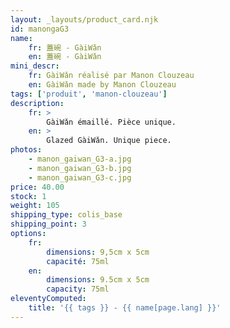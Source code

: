 ```yaml
---
layout: _layouts/product_card.njk
id: manongaG3
name:
    fr: 蓋碗 - GàiWǎn
    en: 蓋碗 - GàiWǎn
mini_descr:
    fr: GàiWǎn réalisé par Manon Clouzeau
    en: GàiWǎn made by Manon Clouzeau
tags: ['produit', 'manon-clouzeau']
description: 
    fr: >
        GàiWǎn émaillé. Pièce unique.
    en: >
        Glazed GàiWǎn. Unique piece.
photos:
    - manon_gaiwan_G3-a.jpg
    - manon_gaiwan_G3-b.jpg
    - manon_gaiwan_G3-c.jpg
price: 40.00
stock: 1
weight: 105
shipping_type: colis_base
shipping_point: 3
options:
    fr:
        dimensions: 9,5cm x 5cm
        capacité: 75ml
    en:
        dimensions: 9.5cm x 5cm
        capacity: 75ml
eleventyComputed:
    title: '{{ tags }} - {{ name[page.lang] }}'
---
```

